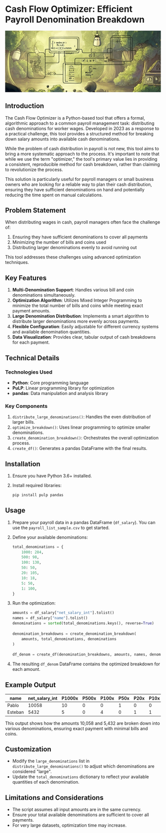 # Cash Flow Optimizer: Efficient Payroll Denomination Breakdown

![Cash Flow Optimizer Banner](images/banner_2.jpg)

## Introduction

The Cash Flow Optimizer is a Python-based tool that offers a formal, algorithmic approach to a common payroll management task: distributing cash denominations for worker wages. Developed in 2023 as a response to a practical challenge, this tool provides a structured method for breaking down salary amounts into available cash denominations.

While the problem of cash distribution in payroll is not new, this tool aims to bring a more systematic approach to the process. It's important to note that while we use the term "optimizer," the tool's primary value lies in providing a consistent, reproducible method for cash breakdown, rather than claiming to revolutionize the process.

This solution is particularly useful for payroll managers or small business owners who are looking for a reliable way to plan their cash distribution, ensuring they have sufficient denominations on hand and potentially reducing the time spent on manual calculations.

## Problem Statement

When distributing wages in cash, payroll managers often face the challenge of:

1. Ensuring they have sufficient denominations to cover all payments
2. Minimizing the number of bills and coins used
3. Distributing larger denominations evenly to avoid running out

This tool addresses these challenges using advanced optimization techniques.

## Key Features

1. **Multi-Denomination Support**: Handles various bill and coin denominations simultaneously.
2. **Optimization Algorithm**: Utilizes Mixed Integer Programming to minimize the total number of bills and coins while meeting exact payment amounts.
3. **Large Denomination Distribution**: Implements a smart algorithm to distribute larger denominations more evenly across payments.
4. **Flexible Configuration**: Easily adjustable for different currency systems and available denomination quantities.
5. **Data Visualization**: Provides clear, tabular output of cash breakdowns for each payment.

## Technical Details

### Technologies Used

- **Python**: Core programming language
- **PuLP**: Linear programming library for optimization
- **pandas**: Data manipulation and analysis library

### Key Components

1. `distribute_large_denominations()`: Handles the even distribution of larger bills.
2. `optimize_breakdown()`: Uses linear programming to optimize smaller denominations.
3. `create_denomination_breakdown()`: Orchestrates the overall optimization process.
4. `create_df()`: Generates a pandas DataFrame with the final results.

## Installation

1. Ensure you have Python 3.6+ installed.
2. Install required libraries:

   ```bash
   pip install pulp pandas
   ```

## Usage

1. Prepare your payroll data in a pandas DataFrame (`df_salary`). You can use the `payroll_list_sample.csv` to get started.

2. Define your available denominations:

   ```python
   total_denominations = {
       1000: 284,
       500: 98,
       100: 130,
       50: 50,
       20: 105,
       10: 18,
       5: 50,
       1: 100,
   }
   ```

3. Run the optimization:

   ```python
   amounts = df_salary["net_salary_int"].tolist()
   names = df_salary["name"].tolist()
   denominations = sorted(total_denominations.keys(), reverse=True)

   denomination_breakdowns = create_denomination_breakdown(
       amounts, total_denominations, denominations
   )

   df_denom = create_df(denomination_breakdowns, amounts, names, denominations)
   ```

4. The resulting `df_denom` DataFrame contains the optimized breakdown for each amount.

## Example Output

| name | net_salary_int | P1000x | P500x | P100x | P50x | P20x | P10x | P5x | P1x | total_amount | variance |
|------|----------------|--------|-------|-------|------|------|------|-----|-----|--------------|----------|
| Pablo | 10058          | 10     | 0     | 0     | 1    | 0    | 0    | 1   | 8   | 10058        | 0        |
| Esteban | 5432           | 5      | 0     | 4     | 0    | 1    | 1    | 0   | 2   | 5432         | 0        |

This output shows how the amounts 10,058 and 5,432 are broken down into various denominations, ensuring exact payment with minimal bills and coins.

## Customization

- Modify the `large_denominations` list in `distribute_large_denominations()` to adjust which denominations are considered "large".
- Update the `total_denominations` dictionary to reflect your available quantities of each denomination.

## Limitations and Considerations

- The script assumes all input amounts are in the same currency.
- Ensure your total available denominations are sufficient to cover all payments.
- For very large datasets, optimization time may increase.

